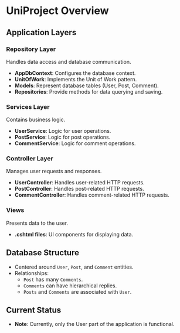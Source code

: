 # UniProject Overview

## Application Layers

### Repository Layer
Handles data access and database communication.
- **AppDbContext**: Configures the database context.
- **UnitOfWork**: Implements the Unit of Work pattern.
- **Models**: Represent database tables (User, Post, Comment).
- **Repositories**: Provide methods for data querying and saving.

### Services Layer
Contains business logic.
- **UserService**: Logic for user operations.
- **PostService**: Logic for post operations.
- **CommentService**: Logic for comment operations.

### Controller Layer
Manages user requests and responses.
- **UserController**: Handles user-related HTTP requests.
- **PostController**: Handles post-related HTTP requests.
- **CommentController**: Handles comment-related HTTP requests.

### Views
Presents data to the user.
- **.cshtml files**: UI components for displaying data.

## Database Structure
- Centered around `User`, `Post`, and `Comment` entities.
- Relationships:
  - `Post` has many `Comments`.
  - `Comments` can have hierarchical replies.
  - `Posts` and `Comments` are associated with `User`.

## Current Status
- **Note**: Currently, only the User part of the application is functional.
